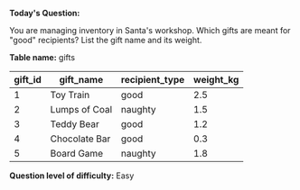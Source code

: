 **Today's Question:**

You are managing inventory in Santa's workshop. Which gifts are meant for "good" recipients? List the gift name and its weight.

**Table name:** gifts

| gift_id | gift_name       | recipient_type | weight_kg |
|---------|-----------------|----------------|-----------|
| 1       | Toy Train       | good           | 2.5       |
| 2       | Lumps of Coal   | naughty        | 1.5       |
| 3       | Teddy Bear      | good           | 1.2       |
| 4       | Chocolate Bar   | good           | 0.3       |
| 5       | Board Game      | naughty        | 1.8       |

**Question level of difficulty:**
Easy
